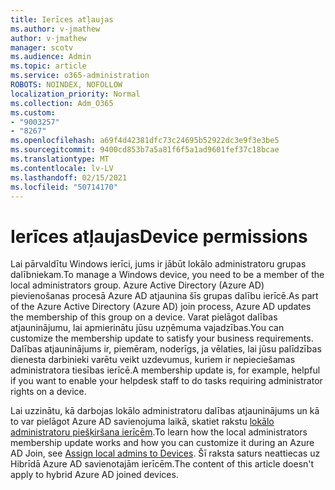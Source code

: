 ```yaml
---
title: Ierīces atļaujas
ms.author: v-jmathew
author: v-jmathew
manager: scotv
ms.audience: Admin
ms.topic: article
ms.service: o365-administration
ROBOTS: NOINDEX, NOFOLLOW
localization_priority: Normal
ms.collection: Adm_O365
ms.custom:
- "9003257"
- "8267"
ms.openlocfilehash: a69f4d42381dfc73c24695b52922dc3e9f3e3be5
ms.sourcegitcommit: 9400cd853b7a5a81f6f5a1ad9601fef37c18bcae
ms.translationtype: MT
ms.contentlocale: lv-LV
ms.lasthandoff: 02/15/2021
ms.locfileid: "50714170"
---
```

# <a name="device-permissions"></a><span data-ttu-id="0d905-102">Ierīces atļaujas</span><span class="sxs-lookup"><span data-stu-id="0d905-102">Device permissions</span></span>

<span data-ttu-id="0d905-103">Lai pārvaldītu Windows ierīci, jums ir jābūt lokālo administratoru grupas dalībniekam.</span><span class="sxs-lookup"><span data-stu-id="0d905-103">To manage a Windows device, you need to be a member of the local administrators group.</span></span> <span data-ttu-id="0d905-104">Azure Active Directory (Azure AD) pievienošanas procesā Azure AD atjaunina šīs grupas dalību ierīcē.</span><span class="sxs-lookup"><span data-stu-id="0d905-104">As part of the Azure Active Directory (Azure AD) join process, Azure AD updates the membership of this group on a device.</span></span> <span data-ttu-id="0d905-105">Varat pielāgot dalības atjauninājumu, lai apmierinātu jūsu uzņēmuma vajadzības.</span><span class="sxs-lookup"><span data-stu-id="0d905-105">You can customize the membership update to satisfy your business requirements.</span></span> <span data-ttu-id="0d905-106">Dalības atjauninājums ir, piemēram, noderīgs, ja vēlaties, lai jūsu palīdzības dienesta darbinieki varētu veikt uzdevumus, kuriem ir nepieciešamas administratora tiesības ierīcē.</span><span class="sxs-lookup"><span data-stu-id="0d905-106">A membership update is, for example, helpful if you want to enable your helpdesk staff to do tasks requiring administrator rights on a device.</span></span>

<span data-ttu-id="0d905-107">Lai uzzinātu, kā darbojas lokālo administratoru dalības atjauninājums un kā to var pielāgot Azure AD savienojuma laikā, skatiet rakstu [lokālo administratoru piešķiršana ierīcēm](https://docs.microsoft.com/azure/active-directory/devices/assign-local-admin).</span><span class="sxs-lookup"><span data-stu-id="0d905-107">To learn how the local administrators membership update works and how you can customize it during an Azure AD Join, see [Assign local admins to Devices](https://docs.microsoft.com/azure/active-directory/devices/assign-local-admin).</span></span> <span data-ttu-id="0d905-108">Šī raksta saturs neattiecas uz Hibrīdā Azure AD savienotajām ierīcēm.</span><span class="sxs-lookup"><span data-stu-id="0d905-108">The content of this article doesn't apply to hybrid Azure AD joined devices.</span></span>
